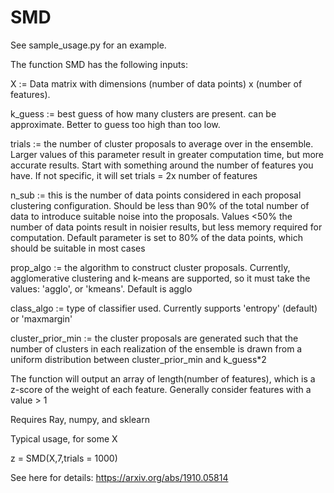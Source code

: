 # SMD

See sample_usage.py for an example.

The function SMD has the following inputs:

X := Data matrix with dimensions (number of data points) x (number of features).

k_guess := best guess of how many clusters are present. can be approximate. Better to guess too high than too low.

trials := the number of cluster proposals to average over in the ensemble. Larger values of this parameter result in greater computation time, but
more accurate results. Start with something around the number of features you have. If not specific, it will set trials = 2x number of features

n_sub := this is the number of data points considered in each proposal clustering configuration. Should be less than 90% of the total number of data
to introduce suitable noise into the proposals. Values <50% the number of data points result in noisier results, but less memory required for computation.
Default parameter is set to 80% of the data points, which should be suitable in most cases

prop_algo := the algorithm to construct cluster proposals. Currently, agglomerative clustering and k-means are supported, 
so it must take the values: 'agglo', or 'kmeans'. Default is agglo

class_algo := type of classifier used. Currently supports 'entropy' (default) or 'maxmargin'

cluster_prior_min := the cluster proposals are generated such that the number of clusters in each realization of the ensemble is drawn from a uniform distribution
between cluster_prior_min and k_guess*2

The function will output an array of length(number of features), which is a z-score of the weight of each feature. Generally consider features with a value > 1

Requires Ray, numpy, and sklearn

Typical usage, for some X

z = SMD(X,7,trials = 1000)

See here for details: https://arxiv.org/abs/1910.05814
